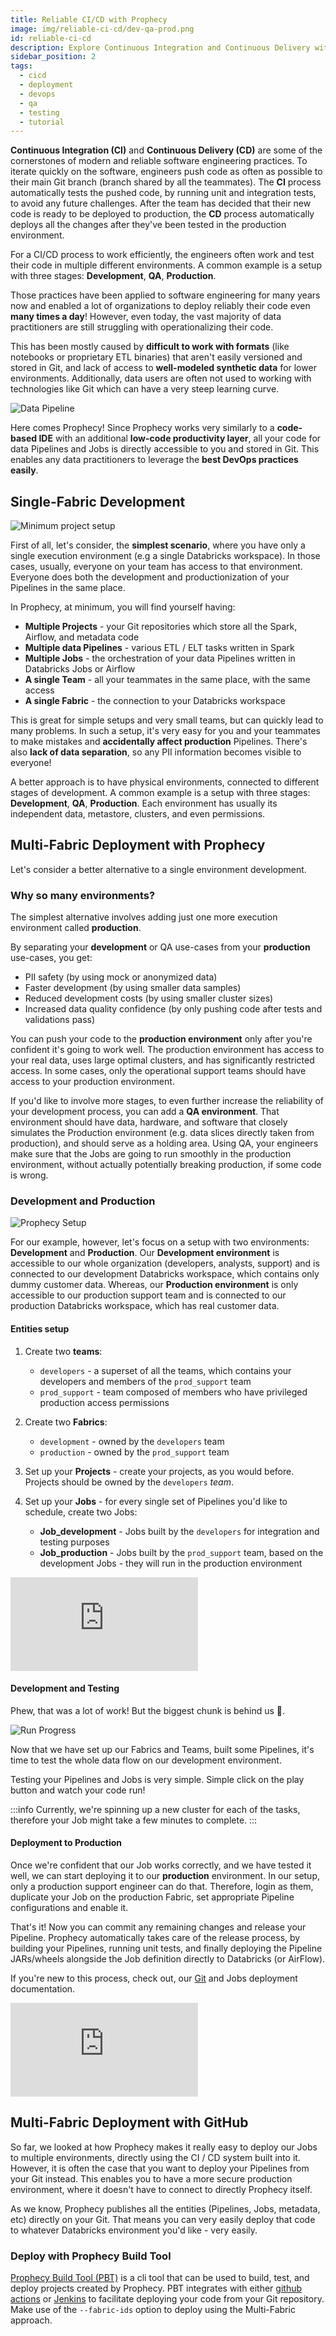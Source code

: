 ```yaml
---
title: Reliable CI/CD with Prophecy
image: img/reliable-ci-cd/dev-qa-prod.png
id: reliable-ci-cd
description: Explore Continuous Integration and Continuous Delivery within Prophecy
sidebar_position: 2
tags:
  - cicd
  - deployment
  - devops
  - qa
  - testing
  - tutorial
---
```


**Continuous Integration (CI)** and **Continuous Delivery (CD)** are some of the cornerstones of modern and reliable software engineering practices. To iterate quickly on the software, engineers push code as often as possible to their main Git branch (branch shared by all the teammates). The **CI** process automatically tests the pushed code, by running unit and integration tests, to avoid any future challenges. After the team has decided that their new code is ready to be deployed to production, the **CD** process automatically deploys all the changes after they've been tested in the production environment.

For a CI/CD process to work efficiently, the engineers often work and test their code in multiple different environments. A common example is a setup with three stages: **Development**, **QA**, **Production**.

Those practices have been applied to software engineering for many years now and enabled a lot of organizations to deploy reliably their code even **many times a day**! However, even today, the vast majority of data practitioners are still struggling with operationalizing their code.

This has been mostly caused by **difficult to work with formats** (like notebooks or proprietary ETL binaries) that aren't easily versioned and stored in Git, and lack of access to **well-modeled synthetic data** for lower environments. Additionally, data users are often not used to working with technologies like Git which can have a very steep learning curve.

![Data Pipeline](img/reliable-ci-cd/dev-qa-prod.png)

Here comes Prophecy! Since Prophecy works very similarly to a **code-based IDE** with an additional **low-code productivity layer**, all your code for data Pipelines and Jobs is directly accessible to you and stored in Git. This enables any data practitioners to leverage the **best DevOps practices easily**.

## Single-Fabric Development

![Minimum project setup](img/reliable-ci-cd/min-project-setup.png)

First of all, let's consider, the **simplest scenario**, where you have only a single execution environment (e.g a single Databricks workspace). In those cases, usually, everyone on your team has access to that environment. Everyone does both the development and productionization of your Pipelines in the same place.

In Prophecy, at minimum, you will find yourself having:

- **Multiple Projects** - your Git repositories which store all the Spark, Airflow, and metadata code
- **Multiple data Pipelines** - various ETL / ELT tasks written in Spark
- **Multiple Jobs** - the orchestration of your data Pipelines written in Databricks Jobs or Airflow
- **A single Team** - all your teammates in the same place, with the same access
- **A single Fabric** - the connection to your Databricks workspace

This is great for simple setups and very small teams, but can quickly lead to many problems. In such a setup, it's very easy for you and your teammates to make mistakes and **accidentally affect production** Pipelines. There's also **lack of data separation**, so any PII information becomes visible to everyone!

A better approach is to have physical environments, connected to different stages of development. A common example is a setup with three stages: **Development**, **QA**, **Production**. Each environment has usually its independent data, metastore, clusters, and even permissions.

## Multi-Fabric Deployment with Prophecy

Let's consider a better alternative to a single environment development.

### Why so many environments?

The simplest alternative involves adding just one more execution environment called **production**.

By separating your **development** or QA use-cases from your **production** use-cases, you get:

- PII safety (by using mock or anonymized data)
- Faster development (by using smaller data samples)
- Reduced development costs (by using smaller cluster sizes)
- Increased data quality confidence (by only pushing code after tests and validations pass)

You can push your code to the **production environment** only after you're confident it's going to work well. The production environment has access to your real data, uses large optimal clusters, and has significantly restricted access. In some cases, only the operational support teams should have access to your production environment.

If you'd like to involve more stages, to even further increase the reliability of your development process, you can add a **QA environment**. That environment should have data, hardware, and software that closely simulates the Production environment (e.g. data slices directly taken from production), and should serve as a holding area. Using QA, your engineers make sure that the Jobs are going to run smoothly in the production environment, without actually potentially breaking production, if some code is wrong.

### Development and Production

![Prophecy Setup](img/reliable-ci-cd/prophecy-setup.png)

For our example, however, let's focus on a setup with two environments: **Development** and **Production**. Our **Development environment** is accessible to our whole organization (developers, analysts, support) and is connected to our development Databricks workspace, which contains only dummy customer data. Whereas, our **Production environment** is only accessible to our production support team and is connected to our production Databricks workspace, which has real customer data.

#### Entities setup

1. Create two **teams**:

   - `developers` - a superset of all the teams, which contains your developers and members of the `prod_support` team
   - `prod_support` - team composed of members who have privileged production access permissions

2. Create two **Fabrics**:

   - `development` - owned by the `developers` team
   - `production` - owned by the `prod_support` team

3. Set up your **Projects** - create your projects, as you would before. Projects should be owned by the `developers` _team_.

4. Set up your **Jobs** - for every single set of Pipelines you'd like to schedule, create two Jobs:
   - **Job_development** - Jobs built by the `developers` for integration and testing purposes
   - **Job_production** - Jobs built by the `prod_support` team, based on the development Jobs - they will run in the production environment

<div style={{position: 'relative', 'padding-bottom': '56.25%', height: 0}}>
   <iframe src="https://www.loom.com/embed/b9669f374f504e469b2f88374bcf35d3" frameborder="0" webkitallowfullscreen mozallowfullscreen allowfullscreen
      style={{position: 'absolute', top: 0, left: 0, width: '100%', height: '100%'}}></iframe>
</div>

#### Development and Testing

Phew, that was a lot of work! But the biggest chunk is behind us 💪.

![Run Progress](img/reliable-ci-cd/run-progress.png)

Now that we have set up our Fabrics and Teams, built some Pipelines, it's time to test the whole data flow on our development environment.

Testing your Pipelines and Jobs is very simple. Simple click on the play button and watch your code run!

:::info
Currently, we're spinning up a new cluster for each of the tasks, therefore your Job might take a few minutes
to complete.
:::

#### Deployment to Production

Once we're confident that our Job works correctly, and we have tested it well, we can start deploying it to our **production** environment. In our setup, only a production support engineer can do that. Therefore, login as them,
duplicate your Job on the production Fabric, set appropriate Pipeline configurations and enable it.

That's it! Now you can commit any remaining changes and release your Pipeline. Prophecy automatically takes care of the release process, by building your Pipelines, running unit tests, and finally deploying the Pipeline JARs/wheels alongside the Job definition directly to Databricks (or AirFlow).

If you're new to this process, check out, our [Git](/metadata/git) and Jobs deployment documentation.

<div style={{position: 'relative', 'padding-bottom': '56.25%', height: 0}}>
   <iframe src="https://www.loom.com/embed/28153636876f409184e6ba2dcbc8f273" frameborder="0" webkitallowfullscreen mozallowfullscreen allowfullscreen
      style={{position: 'absolute', top: 0, left: 0, width: '100%', height: '100%'}}></iframe>
</div>

## Multi-Fabric Deployment with GitHub

So far, we looked at how Prophecy makes it really easy to deploy our Jobs to multiple environments, directly using the CI / CD system built into it. However, it is often the case that you want to deploy your Pipelines from your Git instead. This enables you to have a more secure production environment, where it doesn't have to connect to directly Prophecy itself.

As we know, Prophecy publishes all the entities (Pipelines, Jobs, metadata, etc) directly on your Git. That means you can very easily deploy that code to whatever Databricks environment you'd like - very easily.

### Deploy with Prophecy Build Tool

[Prophecy Build Tool (PBT)](/docs/deployment/prophecy-build-tool/prophecy-build-tool.md) is a cli tool that can be used to build, test, and deploy projects created by Prophecy. PBT integrates with either [github actions](/docs/deployment/prophecy-build-tool/pbt-github-actions.md) or [Jenkins](/docs/deployment/prophecy-build-tool/pbt-jenkins.md) to facilitate deploying your code from your Git repository. Make use of the `--fabric-ids` option to deploy using the Multi-Fabric approach.
